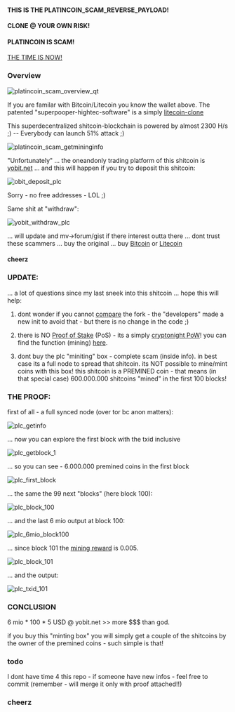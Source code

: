 #### THIS IS THE PLATINCOIN_SCAM_REVERSE_PAYLOAD!
#### CLONE @ YOUR OWN RISK!
#### PLATINCOIN IS SCAM!

[THE TIME IS NOW!](https://github.com/coinnoob/platincoin_scam/blob/master/src/chainparams.cpp#L168L191)

### Overview

<img src="https://image.ibb.co/dkgoco/platincoin_scam_overview_qt.jpg" alt="platincoin_scam_overview_qt" border="0">

If you are familar with Bitcoin/Litecoin you know the wallet above. The patented "superpooper-hightec-software" is a simply [litecoin-clone](https://github.com/coinnoob/platincoin_scam/commit/19c6507c2bcc13fc9df8bc516aed14f4ca52f3ec#diff-04c6e90faac2675aa89e2176d2eec7d8)

This superdecentralized shitcoin-blockchain is powered by almost 2300 H/s ;) -- Everybody can launch 51% attack ;)  

<img src="https://image.ibb.co/hPcQq8/platincoin_scam_getmininginfo.jpg" alt="platincoin_scam_getmininginfo" border="0">

"Unfortunately" ... the oneandonly trading platform of this shitcoin is [yobit.net](http://yobit.net) ... and this will happen if you try to deposit this shitcoin:

<img src="https://image.ibb.co/nMDUiT/obit_deposit_plc.png" alt="obit_deposit_plc" border="0">

Sorry - no free addresses - LOL ;)

Same shit at "withdraw":

<img src="https://image.ibb.co/jcsx3T/yobit_withdraw_plc.png" alt="yobit_withdraw_plc" border="0">

... will update and mv->forum/gist if there interest outta there ... dont trust these scammers ... buy the original ... buy [Bitcoin](https://github.com/bitcoin/bitcoin) or [Litecoin](https://github.com/litecoin-project/litecoin)

#### cheerz

### UPDATE:

... a lot of questions since my last sneek into this shitcoin ... hope this will help:

1. dont wonder if you cannot [compare](https://github.com/platincoin-project/platincoin/compare/master...coinnoob:master) the fork - the "developers" made a new init to avoid that - but there is no change in the code ;)

2. there is NO [Proof of Stake](https://en.wikipedia.org/wiki/Proof-of-stake) (PoS) - its a simply [cryptonight PoW](https://github.com/coinnoob/platincoin_scam/blob/master/src/crypto/CryptoNight.cpp#L25L37)! you can find the function (mining) [here](https://github.com/coinnoob/platincoin_scam/blob/master/src/miner.cpp#L132L229).

2. dont buy the plc "miniting" box - complete scam (inside info). in best case its a full node to spread that shitcoin. its NOT possible to mine/mint coins with this box! this shitcoin is a PREMINED coin - that means (in that special case) 600.000.000 shitcoins "mined" in the first 100 blocks!

### THE PROOF:

first of all - a full synced node (over tor bc anon matters):

<img src="https://image.ibb.co/n6RFMK/plc_getinfo.png" alt="plc_getinfo" border="0">

... now you can explore the first block with the txid inclusive

<img src="https://image.ibb.co/kq3y8z/plc_getblock_1.png" alt="plc_getblock_1" border="0">

... so you can see - 6.000.000 premined coins in the first block

<img src="https://image.ibb.co/dP8vMK/plc_first_block.png" alt="plc_first_block" border="0">

... the same the 99 next "blocks" (here block 100):

<img src="https://image.ibb.co/bSBFMK/plc_block_100.png" alt="plc_block_100" border="0">

... and the last 6 mio output at block 100:

<img src="https://image.ibb.co/e6KwTz/plc_6mio_block100.png" alt="plc_6mio_block100" border="0">

... since block 101 the [mining reward](https://github.com/coinnoob/platincoin_scam/blob/master/src/miner.cpp#L195L199) is 0.005.

<img src="https://image.ibb.co/c3xfMK/plc_block_101.png" alt="plc_block_101" border="0">

... and the output:

<img src="https://image.ibb.co/cn4wTz/plc_txid_101.png" alt="plc_txid_101" border="0">

### CONCLUSION

6 mio * 100 * 5 USD @ yobit.net >> more $$$ than god.

if you buy this "minting box" you will simply get a couple of the shitcoins by the owner of the premined coins - such simple is that!

### todo

I dont have time 4 this repo - if someone have new infos - feel free to commit (remember - will merge it only with proof attached!!)

### cheerz


